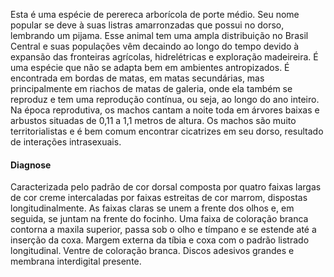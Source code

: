 ﻿Esta é uma espécie de perereca arborícola de porte médio. Seu nome popular se deve à suas listras amarronzadas que possui no dorso, lembrando um pijama. Esse animal tem uma ampla distribuição no Brasil Central e suas populações vêm decaindo ao longo do tempo devido à expansão das fronteiras agrícolas, hidrelétricas e exploração madeireira. É uma espécie que não se adapta bem em ambientes antropizados.
É encontrada em bordas de matas, em matas secundárias, mas principalmente em riachos de matas de galeria, onde ela também se reproduz e tem uma reprodução contínua, ou seja, ao longo do ano inteiro. Na época reprodutiva, os machos cantam a noite toda em árvores baixas e arbustos situadas de 0,11 a  1,1 metros de altura. Os machos são muito territorialistas e é bem comum encontrar cicatrizes em seu dorso, resultado de <glossario>interações intrasexuais</glossario>.
#### Diagnose
Caracterizada pelo padrão de cor dorsal composta por quatro faixas largas de cor creme intercaladas por faixas estreitas de cor marrom, dispostas longitudinalmente. As faixas claras se unem a frente dos olhos e, em seguida, se juntam na frente do focinho. Uma faixa de coloração branca contorna a maxila superior, passa sob o olho e tímpano e se estende até a inserção da coxa. Margem externa da tíbia e coxa com o padrão listrado longitudinal. Ventre de coloração branca. Discos adesivos grandes e membrana interdigital presente.